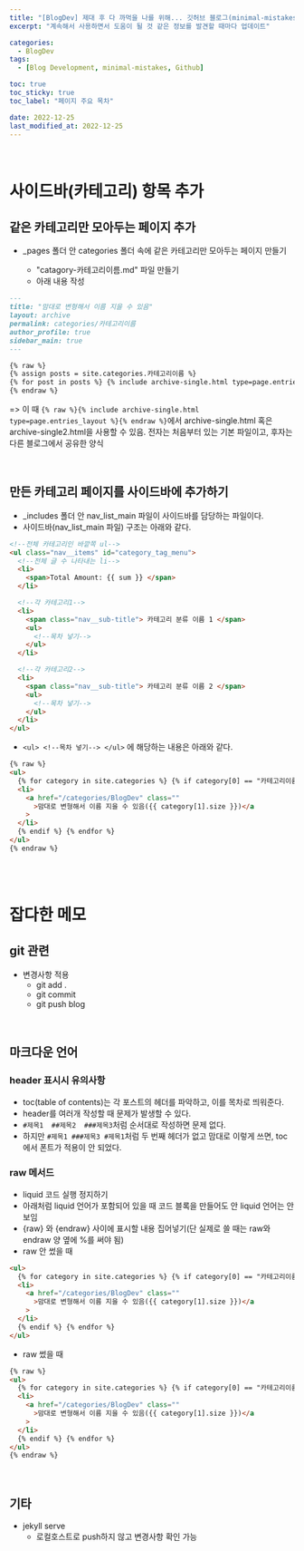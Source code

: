 ```yaml
---
title: "[BlogDev] 제대 후 다 까먹을 나를 위해... 깃허브 블로그(minimal-mistakes) 유지보수에 도움이 되는 정보들"
excerpt: "계속해서 사용하면서 도움이 될 것 같은 정보를 발견할 때마다 업데이트"

categories:
  - BlogDev
tags:
  - [Blog Development, minimal-mistakes, Github]

toc: true
toc_sticky: true
toc_label: "페이지 주요 목차"

date: 2022-12-25
last_modified_at: 2022-12-25
---
```


<br>

# 사이드바(카테고리) 항목 추가

## 같은 카테고리만 모아두는 페이지 추가

- \_pages 폴더 안 categories 폴더 속에 같은 카테고리만 모아두는 페이지 만들기

  - "catagory-카테고리이름.md" 파일 만들기
  - 아래 내용 작성

```md
---
title: "맘대로 변형해서 이름 지을 수 있음"
layout: archive
permalink: categories/카테고리이름
author_profile: true
sidebar_main: true
---

{% raw %}
{% assign posts = site.categories.카테고리이름 %}
{% for post in posts %} {% include archive-single.html type=page.entries_layout %} {% endfor %}
{% endraw %}
```

=> 이 때 `{% raw %}{% include archive-single.html type=page.entries_layout %}{% endraw %}`에서 archive-single.html 혹은 archive-single2.html을 사용할 수 있음. 전자는 처음부터 있는 기본 파일이고, 후자는 다른 블로그에서 공유한 양식

<br>

## 만든 카테고리 페이지를 사이드바에 추가하기

- \_includes 폴더 안 nav_list_main 파일이 사이드바를 담당하는 파일이다.
- 사이드바(nav_list_main 파일) 구조는 아래와 같다.

```html
<!--전체 카테고리인 바깥쪽 ul-->
<ul class="nav__items" id="category_tag_menu">
  <!--전체 글 수 나타내는 li-->
  <li>
    <span>Total Amount: {{ sum }} </span>
  </li>

  <!--각 카테고리1-->
  <li>
    <span class="nav__sub-title"> 카테고리 분류 이름 1 </span>
    <ul>
      <!--목차 넣기-->
    </ul>
  </li>

  <!--각 카테고리2-->
  <li>
    <span class="nav__sub-title"> 카테고리 분류 이름 2 </span>
    <ul>
      <!--목차 넣기-->
    </ul>
  </li>
</ul>
```

- `<ul> <!--목차 넣기--> </ul>` 에 해당하는 내용은 아래와 같다.

```html
{% raw %}
<ul>
  {% for category in site.categories %} {% if category[0] == "카테고리이름" %}
  <li>
    <a href="/categories/BlogDev" class=""
      >맘대로 변형해서 이름 지을 수 있음({{ category[1].size }})</a
    >
  </li>
  {% endif %} {% endfor %}
</ul>
{% endraw %}
```

<br><br>

# 잡다한 메모

## git 관련

- 변경사항 적용
  - git add .
  - git commit
  - git push blog

<br>

## 마크다운 언어

### header 표시시 유의사항

- toc(table of contents)는 각 포스트의 헤더를 파악하고, 이를 목차로 띄워준다.
- header를 여러개 작성할 때 문제가 발생할 수 있다.
- `#제목1  ##제목2  ###제목3`처럼 순서대로 작성하면 문제 없다.
- 하지만 `#제목1 ###제목3 #제목1`처럼 두 번째 헤더가 없고 맘대로 이렇게 쓰면, toc에서 폰트가 적용이 안 되었다.

### raw 메서드

- liquid 코드 실행 정지하기
- 아래처럼 liquid 언어가 포함되어 있을 때 코드 블록을 만들어도 안 liquid 언어는 안 보임
- {raw} 와 {endraw} 사이에 표시할 내용 집어넣기(단 실제로 쓸 때는 raw와 endraw 양 옆에 %를 써야 됨)
- raw 안 썼을 때

```html
<ul>
  {% for category in site.categories %} {% if category[0] == "카테고리이름" %}
  <li>
    <a href="/categories/BlogDev" class=""
      >맘대로 변형해서 이름 지을 수 있음({{ category[1].size }})</a
    >
  </li>
  {% endif %} {% endfor %}
</ul>
```

- raw 썼을 때

```html
{% raw %}
<ul>
  {% for category in site.categories %} {% if category[0] == "카테고리이름" %}
  <li>
    <a href="/categories/BlogDev" class=""
      >맘대로 변형해서 이름 지을 수 있음({{ category[1].size }})</a
    >
  </li>
  {% endif %} {% endfor %}
</ul>
{% endraw %}
```

<br>

## 기타

- jekyll serve
  - 로컬호스트로 push하지 않고 변경사항 확인 가능
